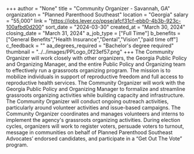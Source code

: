+++
author = "None"
title = "Community Organizer - Savannah, GA"
organization = "Planned Parenthood Southeast"
location = "Georgia"
salary = "55,000"
link = "https://jobs.lever.co/ppse/afcf31cf-ebb0-4b3b-923c-100afbd0d200"
sort_date = "2024-03-30"
created_at = "March 30, 2024"
closing_date = "March 31, 2024"
a_job_type = ["Full Time"]
b_benefits = ["General Benefits","Health Insurance","Dental","Vision","paid time off"]
c_feedback = ""
aa_degrees_required = "Bachelor's degree required"
thumbnail = "../../images/PPLogo_0f23ef57.png"
+++
The Community Organizer will work closely with other organizers, the Georgia Public Policy and Organizing Manager, and the entire Public Policy and Organizing team to effectively run a grassroots organizing program. The mission is to mobilize individuals in support of reproductive freedom and full access to reproductive health services. The Community Organizer will work with the Georgia Public Policy and Organizing Manager to formalize and streamline grassroots organizing activities while building capacity and infrastructure. The Community Organizer will conduct ongoing outreach activities, particularly around volunteer activities and issue-based campaigns. The Community Organizer coordinates and manages volunteers and interns to implement the agency's grassroots organizing activities. During election cycles, organizers will work to register voters, persuade voters to turnout, message in communities on behalf of Planned Parenthood Southeast Advocates’ endorsed candidates, and participate in a “Get Out The Vote” program.